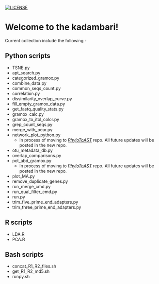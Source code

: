 [![LICENSE](https://img.shields.io/badge/License-New--BSD-blue.svg?style=plastic)](https://github.com/akshayparopkari/kadambari/blob/master/LICENSE)

Welcome to the kadambari!
==============================
Current collection include the following - 

Python scripts
--------------
- TSNE.py
- apt_search.py
- categorized_gramox.py
- combine_data.py
- common_seqs_count.py
- correlation.py
- dissimilarity_overlap_curve.py
- fill_empty_gramox_data.py
- get_fastq_quality_stats.py
- gramox_calc.py
- gramox_to_itol_color.py
- grep_count_seqs.py
- merge_with_pear.py
- network_plot_python.py
  - In process of moving to [_PhyloToAST_](https://github.com/smdabdoub/phylotoast) repo. All future updates will be posted in the new repo.
- otu_metadata_db.py
- overlap_comparisons.py
- pct_abd_gramox.py
  - In process of moving to [_PhyloToAST_](https://github.com/smdabdoub/phylotoast) repo. All future updates will be posted in the new repo.
- plot_MA.py
- remove_duplicate_genes.py
- run_merge_cmd.py
- run_qual_filter_cmd.py
- run.py
- trim_five_prime_end_adapters.py
- trim_three_prime_end_adapters.py

R scripts
---------
- LDA.R
- PCA.R

Bash scripts
------------
- concat_R1_R2_files.sh
- get_R1_R2_md5.sh
- runpy.sh
